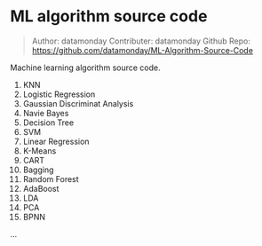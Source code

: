 # ML algorithm source code

> Author: datamonday
> Contributer: datamonday
> Github Repo: https://github.com/datamonday/ML-Algorithm-Source-Code

Machine learning algorithm source code.

1. KNN
2. Logistic Regression
3. Gaussian Discriminat Analysis
4. Navie Bayes
5. Decision Tree
6. SVM
7. Linear Regression
8. K-Means
9. CART
10. Bagging
11. Random Forest
12. AdaBoost
13. LDA
14. PCA
15. BPNN

...

